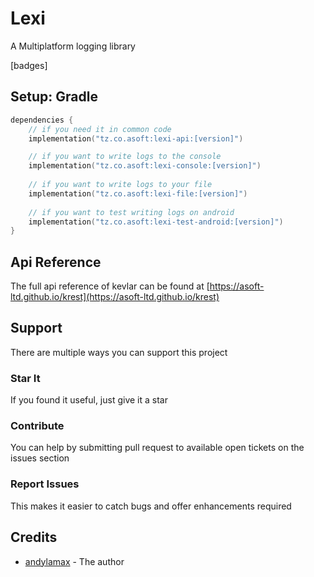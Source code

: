 # Lexi

A Multiplatform logging library

[badges]

## Setup: Gradle

```kotlin
dependencies {
    // if you need it in common code
    implementation("tz.co.asoft:lexi-api:[version]")

    // if you want to write logs to the console
    implementation("tz.co.asoft:lexi-console:[version]")
    
    // if you want to write logs to your file
    implementation("tz.co.asoft:lexi-file:[version]")
    
    // if you want to test writing logs on android
    implementation("tz.co.asoft:lexi-test-android:[version]")
}
```

## Api Reference
The full api reference of kevlar can be found at [https://asoft-ltd.github.io/krest](https://asoft-ltd.github.io/krest)

## Support

There are multiple ways you can support this project

### Star It

If you found it useful, just give it a star

### Contribute

You can help by submitting pull request to available open tickets on the issues section

### Report Issues

This makes it easier to catch bugs and offer enhancements required

## Credits

- [andylamax](https://github.com/andylamax) - The author
